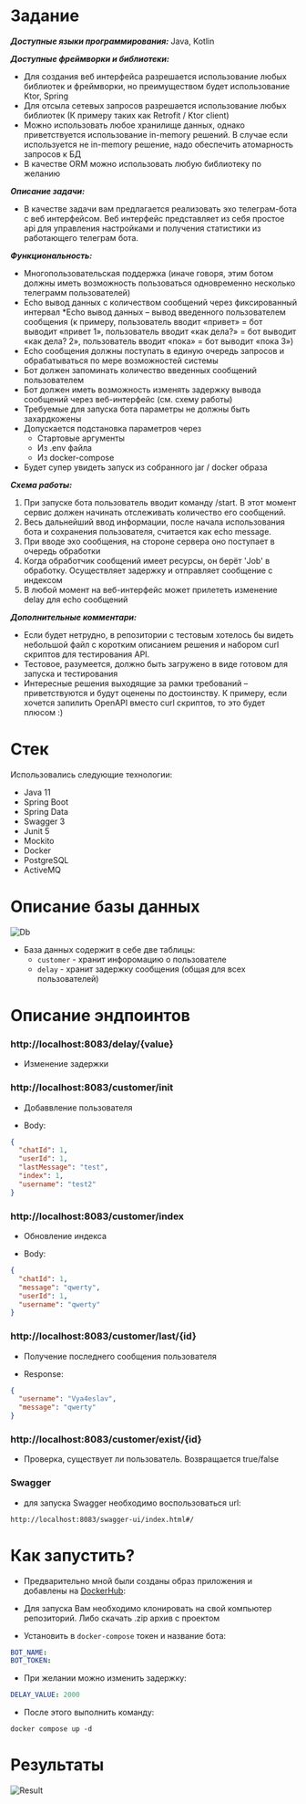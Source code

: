 # Задание

***Доступные языки программирования:*** Java, Kotlin

***Доступные фреймворки и библиотеки:***
- Для создания веб интерфейса разрешается использование любых библиотек и
фреймворки, но преимуществом будет использование Ktor, Spring
- Для отсыла сетевых запросов разрешается использование любых библиотек (К
примеру таких как Retrofit / Ktor client)
- Можно использовать любое хранилище данных, однако приветствуется
использование in-memory решений. В случае если используется не in-memory
решение, надо обеспечить атомарность запросов к БД
- В качестве ORM можно использовать любую библиотеку по желанию

***Описание задачи:***
- В качестве задачи вам предлагается реализовать эхо
телеграм-бота с веб интерфейсом. Веб интерфейс представляет из себя простое api
для управления настройками и получения статистики из работающего телеграм бота.

***Функциональность:***

- Многопользовательская поддержка (иначе говоря, этим ботом должны иметь
возможность пользоваться одновременно несколько телеграмм пользователей)
- Echo вывод данных с количеством сообщений через фиксированный интервал
*Echo вывод данных – вывод введенного пользователем сообщения (к примеру,
пользователь вводит «привет» = бот выводит «привет 1», пользователь вводит
«как дела?» = бот выводит «как дела? 2», пользователь вводит «пока» = бот
выводит «пока 3»)
- Echo сообщения должны поступать в единую очередь запросов и
обрабатываться по мере возможностей системы
- Бот должен запоминать количество введенных сообщений пользователем
- Бот должен иметь возможность изменять задержку вывода сообщений через
веб-интерфейс (см. схему работы)
- Требуемые для запуска бота параметры не должны быть захардкожены
- Допускается подстановка параметров через
  - Cтартовые аргументы 
  - Из .env файла 
  - Из docker-compose
- Будет супер увидеть запуск из собранного jar / docker образа

***Cхема работы:***
1) При запуске бота пользователь вводит команду /start. В этот момент сервис должен
   начинать отслеживать количество его сообщений.
2) Весь дальнейший ввод информации, после начала использования бота и
   сохранения пользователя, считается как echo message.
3) При вводе эхо сообщения, на стороне сервера оно поступает в очередь обработки
4) Когда обработчик сообщений имеет ресурсы, он берёт 'Job' в обработку.
   Осуществляет задержку и отправляет сообщение с индексом
6) В любой момент на веб-интерфейс может прилететь изменение delay для echo
   сообщений

***Дополнительные комментари:***

- Если будет нетрудно, в репозитории с тестовым хотелось бы видеть небольшой
файл с коротким описанием решения и набором curl скриптов для тестирования
API.
- Тестовое, разумеется, должно быть загружено в виде готовом для запуска и
тестирования
- Интересные решения выходящие за рамки требований – приветствуются и
будут оценены по достоинству. К примеру, если хочется запилить OpenAPI
вместо curl скриптов, то это будет плюсом :)

# Стек

Использовались следующие технологии:

- Java 11
- Spring Boot
- Spring Data
- Swagger 3
- Junit 5
- Mockito
- Docker
- PostgreSQL
- ActiveMQ

# Описание базы данных

![Db](docs/db.png)

- База данных содержит в себе две таблицы:
    - `customer` - хранит инфоромацию о пользователе
    - `delay` - хранит задержку сообщения (общая для всех пользователей)

# Описание эндпоинтов

### http://localhost:8083/delay/{value}

- Изменение задержки

### http://localhost:8083/customer/init

- Добаввление пользователя

- Body:

```json
{
  "chatId": 1,
  "userId": 1,
  "lastMessage": "test",
  "index": 1,
  "username": "test2"
}
```

### http://localhost:8083/customer/index

- Обновление индекса

- Body:

```json
{
  "chatId": 1,
  "message": "qwerty",
  "userId": 1,
  "username": "qwerty"
}
```

### http://localhost:8083/customer/last/{id}

- Получение последнего сообщения пользователя

- Response:

```json
{
  "username": "Vya4eslav",
  "message": "qwerty"
}
```

### http://localhost:8083/customer/exist/{id}

- Проверка, существует ли пользователь. Возвращается true/false 

### Swagger

- для запуска Swagger необходимо воспользоваться url:

```
http://localhost:8083/swagger-ui/index.html#/
```

# Как запустить?

- Предварительно мной были созданы образ приложения и добавлены на [DockerHub](https://hub.docker.com/u/vya4eslava):

- Для запуска Вам необходимо клонировать на свой компьютер репозиторий. Либо скачать .zip архив с проектом

- Установить в `docker-compose` токен и название бота:

```yaml
BOT_NAME:
BOT_TOKEN:
```

- При желании можно изменить задержку:

```yaml
DELAY_VALUE: 2000
```

- После этого выполнить команду:

```shell script
docker compose up -d
```

# Результаты

![Result](docs/result.jpg)
